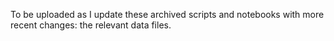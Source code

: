 To be uploaded as I update these archived scripts and notebooks with more recent changes: the relevant data files.
